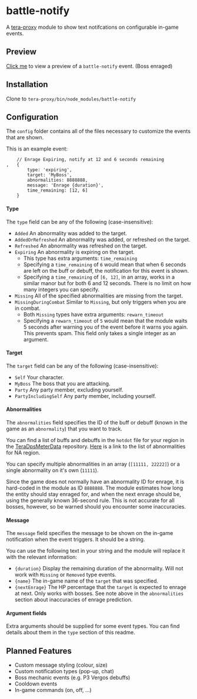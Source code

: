 # battle-notify

A [tera-proxy](https://github.com/meishuu/tera-proxy) module to show text notifcations on configurable in-game events.

## Preview

[Click me](https://i.imgur.com/Rt6T3Hg.jpg) to view a preview of a `battle-notify` event. (Boss enraged)

## Installation

Clone to `tera-proxy/bin/node_modules/battle-notify`

## Configuration

The `config` folder contains all of the files necessary to customize the events that are shown.

This is an example event:
```
	// Enrage Expiring, notify at 12 and 6 seconds remaining
,	{
		type: 'expiring',
		target: 'MyBoss',
		abnormalities: 8888888,
		message: 'Enrage {duration}',
		time_remaining: [12, 6]
	}
```

#### Type

The `type` field can be any of the following (case-insensitive): 
- `Added` An abnormality was added to the target. 
- `AddedOrRefreshed` An abnormality was added, or refreshed on the target.
- `Refreshed` An abnormality was refreshed on the target.
- `Expiring` An abnormality is expiring on the target.
  - This type has extra arguments: `time_remaining`
  - Specifying a `time_remaining` of `6` would mean that when 6 seconds are left on the buff or debuff, the notification for this event is shown.
  - Specifying a `time_remaining` of `[6, 12]`, in an array, works in a similar manor but for both 6 and 12 seconds. There is no limit on how many integers you can specify.
- `Missing` All of the specified abnormalities are missing from the target.
- `MissingDuringCombat` Similar to `Missing`, but only triggers when you are in combat.
  - Both `Missing` types have extra arguments: `rewarn_timeout`
  - Specifying a `rewarn_timeout` of `5` would mean that the module waits 5 seconds after warning you of the event before it warns you again. This prevents spam. This field only takes a single integer as an argument.

#### Target

The `target` field can be any of the following (case-insensitive):
- `Self` Your character.
- `MyBoss` The boss that you are attacking.
- `Party` Any party member, excluding yourself.
- `PartyIncludingSelf` Any party member, including yourself.

#### Abnormalities

The `abnormalities` field specifies the ID of the buff or debuff (known in the game as an `abnormality`) that you want to track.

You can find a list of buffs and debuffs in the `hotdot` file for your region in the [TeraDpsMeterData](https://github.com/neowutran/TeraDpsMeterData/tree/master/hotdot) repository. [Here](https://github.com/neowutran/TeraDpsMeterData/blob/master/hotdot/hotdot-NA.tsv) is a link to the list of abnormalities for NA region.

You can specify multiple abnormalities in an array (`[11111, 22222]`) or a single abnormality on it's own (`11111`).

Since the game does not normally have an abnormality ID for enrage, it is hard-coded in the module as ID `8888888`. The module estimates how long the entity should stay enraged for, and when the next enrage should be, using the generally known 36-second rule. This is not accurate for all bosses, however, so be warned should you encounter some inaccuracies.

#### Message

The `message` field specifies the message to be shown on the in-game notification when the event triggers. It should be a string.

You can use the following text in your string and the module will replace it with the relevant information:
- `{duration}` Display the remaining duration of the abnormality. Will not work with `Missing` or `Removed` type events.
- `{name}` The in-game name of the `target` that was specified.
- `{nextEnrage}` The HP percentage that the `target` is expected to enrage at next. Only works with bosses. See note above in the `abnormalities` section about inaccuracies of enrage prediction.

#### Argument fields

Extra arguments should be supplied for some event types. You can find details about them in the `type` section of this readme.

## Planned Features
- Custom message styling (colour, size)
- Custom notification types (pop-up, chat)
- Boss mechanic events (e.g. P3 Vergos debuffs)
- Cooldown events
- In-game commands (on, off, ...)

